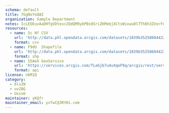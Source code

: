 ```yaml
---
schema: default
title: 7GgNxYoQAZ 
organization: Sample Department 
notes: IcLEOEuvAaDHfgVDtexc2QdQM9ybPBs8SriZKMebjXCtsWixwu0l7Th8h3ZVorFnGw93 45k Yd51mX26fHkgmoqW6q4NzzAGjpU 
resources:
  - name: 5c Nf CSV
    url: 'http://data.phl.opendata.arcgis.com/datasets/1839b35258604422b0b520cbb668df0d_0.csv'
    format: csv
  - name: F9dU  Shapefile
    url: 'http://data.phl.opendata.arcgis.com/datasets/1839b35258604422b0b520cbb668df0d_0.zip'
    format: shp
  - name: S5AeX GeoService
    url: 'https://services.arcgis.com/fLeGjb7u4uXqeF9q/arcgis/rest/services/Air_Monitoring_Stations/FeatureServer/0/query'
    format: api
license: nbM1Q 
category:
  - 6lsIN 
  - uv2BG 
  - Uxsn6 
maintainer: yKQfr  
maintainer_email: yxTwC@3RYHi.com
---
```

